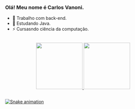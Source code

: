 ### Olá! Meu nome é Carlos Vanoni.

- 🔭 Trabalho com back-end.
- 🌱 Estudando Java.
- ⚡ Cursasndo ciência da computação.
##

<div align="center">
  <a href="https://github.com/Carlos-Vanoni">
  <img height="150em" src="https://github-readme-stats.vercel.app/api?username=Carlos-Vanoni&show_icons=true&theme=dark&include_all_commits=true&count_private=true"/>
  <img height="150em" src="https://github-readme-stats.vercel.app/api/top-langs/?username=Carlos-Vanoni&layout=compact&langs_count=7&theme=dark"/>
</div>
  
##
</div>

   ![Snake animation](https://github.com/Carlos-Vanoni/Carlos-Vanoni/blob/output/github-contribution-grid-snake.svg)
 
</div>
